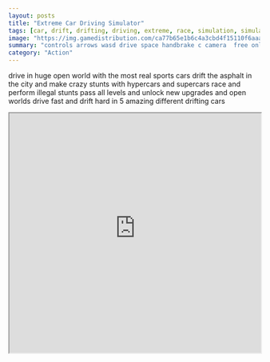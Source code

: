 ```yaml
---
layout: posts
title: "Extreme Car Driving Simulator"
tags: [car, drift, drifting, driving, extreme, race, simulation, simulator, stunt, stunts, racer, free, online, games, oyna, game, free, games, play, play, games]
image: "https://img.gamedistribution.com/ca77b65e1b6c4a3cbd4f15110f6aaa9d-512x384.jpeg"
summary: "controls arrows wasd drive space handbrake c camera  free online games oyna game free games play play games"
category: "Action"
---
```


drive in huge open world with the most real sports cars drift the asphalt in the city and make crazy stunts with hypercars and supercars race and perform illegal stunts pass all levels and unlock new upgrades and open worlds drive fast and drift hard in 5 amazing different drifting cars

<iframe width="100%" height="480px;" src="https://html5.gamedistribution.com/ca77b65e1b6c4a3cbd4f15110f6aaa9d/"></iframe>